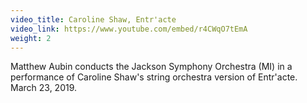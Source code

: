 ```yaml
---
video_title: Caroline Shaw, Entr'acte 
video_link: https://www.youtube.com/embed/r4CWqO7tEmA
weight: 2
---
```

Matthew Aubin conducts the Jackson Symphony Orchestra (MI) in a performance of Caroline Shaw's string orchestra version of Entr'acte. March 23, 2019.

